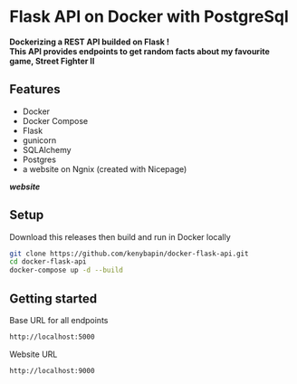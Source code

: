 # Flask API on Docker with PostgreSql 

**Dockerizing a REST API builded on Flask ! <br>This API provides endpoints to get random facts about my favourite game, Street Fighter II**

## Features
- Docker
- Docker Compose
- Flask
- gunicorn
- SQLAlchemy
- Postgres
- a website on Ngnix (created with Nicepage)


***website***

## Setup

Download this releases then build and run in Docker locally
```bash
git clone https://github.com/kenybapin/docker-flask-api.git
cd docker-flask-api
docker-compose up -d --build
```
## Getting started
Base URL for all endpoints
```bash
http://localhost:5000
```
Website URL
```bash
http://localhost:9000
```

